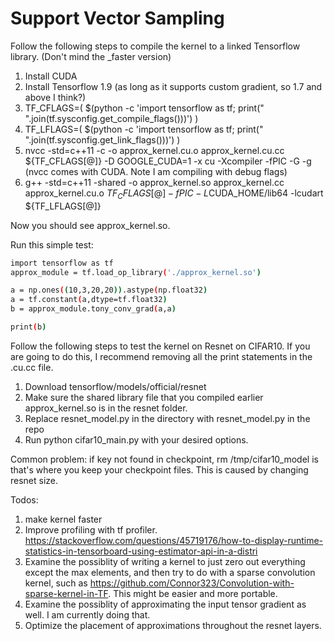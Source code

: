 # Support Vector Sampling

Follow the following steps to compile the kernel to a linked Tensorflow library. (Don't mind the _faster version)

1. Install CUDA
2. Install Tensorflow 1.9 (as long as it supports custom gradient, so 1.7 and above I think?)
3. TF_CFLAGS=( $(python -c 'import tensorflow as tf; print(" ".join(tf.sysconfig.get_compile_flags()))') )
4. TF_LFLAGS=( $(python -c 'import tensorflow as tf; print(" ".join(tf.sysconfig.get_link_flags()))') )
5. nvcc -std=c++11 -c -o approx_kernel.cu.o approx_kernel.cu.cc  ${TF_CFLAGS[@]} -D GOOGLE_CUDA=1 -x cu -Xcompiler -fPIC -G -g
(nvcc comes with CUDA. Note I am compiling with debug flags)
6. g++ -std=c++11 -shared -o approx_kernel.so approx_kernel.cc approx_kernel.cu.o ${TF_CFLAGS[@]} -fPIC -L$CUDA_HOME/lib64 -lcudart ${TF_LFLAGS[@]}

Now you should see approx_kernel.so. 

Run this simple test:
```bash
import tensorflow as tf
approx_module = tf.load_op_library('./approx_kernel.so')

a = np.ones((10,3,20,20)).astype(np.float32)
a = tf.constant(a,dtype=tf.float32)
b = approx_module.tony_conv_grad(a,a)

print(b)
```


Follow the following steps to test the kernel on Resnet on CIFAR10. If you are going to do this, I recommend removing all the print statements in the .cu.cc file.

1. Download tensorflow/models/official/resnet
2. Make sure the shared library file that you compiled earlier approx_kernel.so is in the resnet folder. 
3. Replace resnet_model.py in the directory with resnet_model.py in the repo
4. Run python cifar10_main.py with your desired options. 

Common problem: if key not found in checkpoint, rm /tmp/cifar10_model is that's where you keep your checkpoint files. This is caused by changing resnet size. 

Todos:
1. make kernel faster
2. Improve profiling with tf profiler. https://stackoverflow.com/questions/45719176/how-to-display-runtime-statistics-in-tensorboard-using-estimator-api-in-a-distri
3. Examine the possiblity of writing a kernel to just zero out everything except the max elements, and then try to do with a sparse convolution kernel, such as https://github.com/Connor323/Convolution-with-sparse-kernel-in-TF. This might be easier and more portable. 
4. Examine the possiblity of approximating the input tensor gradient as well. I am currently doing that. 
5. Optimize the placement of approximations throughout the resnet layers. 
